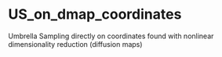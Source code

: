 # US_on_dmap_coordinates
Umbrella Sampling directly on coordinates found with nonlinear dimensionality reduction (diffusion maps)
